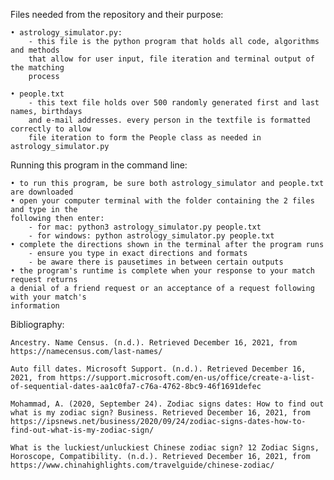 Files needed from the repository and their purpose:

    • astrology_simulator.py:
        - this file is the python program that holds all code, algorithms and methods
        that allow for user input, file iteration and terminal output of the matching
        process

    • people.txt
        - this text file holds over 500 randomly generated first and last names, birthdays
        and e-mail addresses. every person in the textfile is formatted correctly to allow
        file iteration to form the People class as needed in astrology_simulator.py

Running this program in the command line:

    • to run this program, be sure both astrology_simulator and people.txt are downloaded
    • open your computer terminal with the folder containing the 2 files and type in the
    following then enter:
        - for mac: python3 astrology_simulator.py people.txt
        - for windows: python astrology_simulator.py people.txt
    • complete the directions shown in the terminal after the program runs
        - ensure you type in exact directions and formats
        - be aware there is pausetimes in between certain outputs
    • the program's runtime is complete when your response to your match request returns
    a denial of a friend request or an acceptance of a request following with your match's
    information

Bibliography:

    Ancestry. Name Census. (n.d.). Retrieved December 16, 2021, from https://namecensus.com/last-names/ 

    Auto fill dates. Microsoft Support. (n.d.). Retrieved December 16, 2021, from https://support.microsoft.com/en-us/office/create-a-list-of-sequential-dates-aa1c0fa7-c76a-4762-8bc9-46f1691defec 

    Mohammad, A. (2020, September 24). Zodiac signs dates: How to find out what is my zodiac sign? Business. Retrieved December 16, 2021, from https://ipsnews.net/business/2020/09/24/zodiac-signs-dates-how-to-find-out-what-is-my-zodiac-sign/ 

    What is the luckiest/unluckiest Chinese zodiac sign? 12 Zodiac Signs, Horoscope, Compatibility. (n.d.). Retrieved December 16, 2021, from https://www.chinahighlights.com/travelguide/chinese-zodiac/ 
